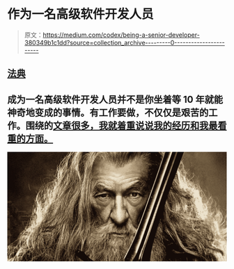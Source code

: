 # 作为一名高级软件开发人员

> 原文：<https://medium.com/codex/being-a-senior-developer-380349b1c1dd?source=collection_archive---------0----------------------->

## [法典](http://medium.com/codex)

## 成为一名高级软件开发人员并不是你坐着等 10 年就能神奇地变成的事情。有工作要做，不仅仅是艰苦的工作。围绕的[文章很多，我就着重说说我的经历和我最看重的方面。](https://www.kitchensoap.com/2012/10/25/on-being-a-senior-engineer/)

![](img/a25f5006ba6ec01322525da134a2bacc.png)